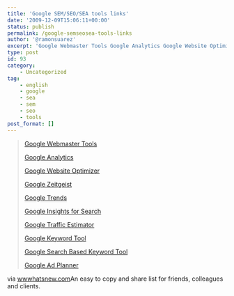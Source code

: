 ```yaml
---
title: 'Google SEM/SEO/SEA tools links'
date: '2009-12-09T15:06:11+00:00'
status: publish
permalink: /google-semseosea-tools-links
author: '@ramonsuarez'
excerpt: 'Google Webmaster Tools Google Analytics Google Website Optimizer Google Zeitgeist Google Trends Google Insights for Search Google Traffic Estimator Google Keyword Tool Google Search Based Keyword Tool Google Ad Planner via wwwhatsnew.com An easy t...'
type: post
id: 93
category:
    - Uncategorized
tag:
    - english
    - google
    - sea
    - sem
    - seo
    - tools
post_format: []
---
```

> [Google Webmaster Tools](http://www.google.com/webmasters/tools/)
> 
> [Google Analytics](http://www.google.com/analytics/)
> 
> [Google Website Optimizer](http://www.google.com/websiteoptimizer)
> 
> [Google Zeitgeist](http://www.google.com/intl/en/press/zeitgeist2009/)
> 
> [Google Trends](http://www.google.com/trends)
> 
> [Google Insights for Search](http://www.google.com/insights/search/)
> 
> [Google Traffic Estimator](https://adwords.google.com/select/TrafficEstimatorSandbox)
> 
> [Google Keyword Tool](https://adwords.google.com/select/KeywordToolExternal)
> 
> [Google Search Based Keyword Tool](http://www.google.com/sktool/)
> 
> [Google Ad Planner](https://www.google.com/adplanner/)

via [wwwhatsnew.com](http://wwwhatsnew.com/2009/12/08/10-herramientas-seo-hechas-por-google/)</div>An easy to copy and share list for friends, colleagues and clients.

</div>